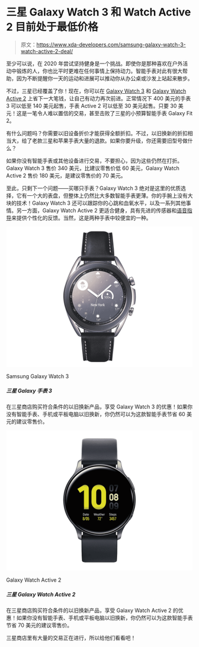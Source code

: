 # 三星 Galaxy Watch 3 和 Watch Active 2 目前处于最低价格

> 原文：<https://www.xda-developers.com/samsung-galaxy-watch-3-watch-active-2-deal/>

至少可以说，在 2020 年尝试坚持健身是一个挑战。即使你是那种喜欢在户外活动中锻炼的人，你也比平时更难在任何事情上保持动力。智能手表对此有很大帮助，因为不断提醒你一天的运动和进展可以推动你从办公桌或沙发上站起来散步。

不过，三星已经覆盖了你！现在，你可以在 [Galaxy Watch 3](https://shop-links.co/1722382422423500297) 和 [Galaxy Watch Active 2](https://shop-links.co/1722382423415828635) 上省下一大笔钱，让自己有动力再次前进。正常情况下 400 美元的手表 3 可以低至 140 美元起售，手表 Active 2 可以低至 30 美元起售。只要 30 美元！这是一笔令人难以置信的交易，甚至击败了三星的小预算智能手表 Galaxy Fit 2。

有什么问题吗？你需要以旧设备折价才能获得全额折扣。不过，以旧换新的折扣相当大，给了老款三星和苹果手表大量的退款。如果你要升级，你还需要旧型号做什么？

如果你没有智能手表或其他设备进行交易，不要担心，因为这些仍然在打折。Galaxy Watch 3 售价 340 美元，比建议零售价低 60 美元，Galaxy Watch Active 2 售价 180 美元，是建议零售价的 70 美元。

至此，只剩下一个问题——买哪只手表？Galaxy Watch 3 绝对是这里的优质选择，它有一个大的表盘，但整体上仍然比大多数智能手表更薄。你的手腕上没有大块的技术！Galaxy Watch 3 还可以跟踪你的心跳和血氧水平，以及一系列其他事情。另一方面，Galaxy Watch Active 2 更适合健身，具有先进的传感器和[语音指导](https://www.xda-developers.com/samsung-galaxy-watch-active2-voice/)来提供个性化的反馈。当然，这是两种手表中较便宜的一种。

 <picture>![The Galaxy Watch 3 runs on Tizen OS and an older chip but if you find a good deal, it can still be a decent option.](img/d90c297e6fa0d692901a590aff26ba25.png)</picture> 

Samsung Galaxy Watch 3

##### 三星 Galaxy 手表 3

在三星商店购买符合条件的以旧换新产品，享受 Galaxy Watch 3 的优惠！如果你没有智能手表、手机或平板电脑以旧换新，你仍然可以为这款智能手表节省 60 美元的建议零售价。

 <picture>![Save big on the Galaxy Watch Active 2 with an eligible trade-in at the Samsung Store! If you don't have a smartwatch, phone, or tablet to trade-in, you can still save $70 off MSRP for this smartwatch.](img/9c0a0bd2b99ca9e5dbd551b70eb8b5fd.png)</picture> 

Galaxy Watch Active 2

##### 三星 Galaxy Watch Active 2

在三星商店购买符合条件的以旧换新产品，享受 Galaxy Watch Active 2 的优惠！如果你没有智能手表、手机或平板电脑以旧换新，你仍然可以为这款智能手表节省 70 美元的建议零售价。

三星商店里有大量的交易正在进行，所以给他们看看吧！